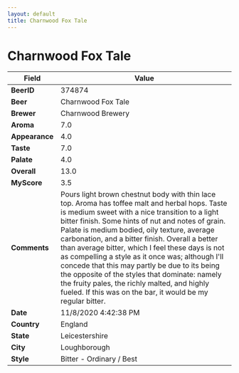 ```yaml
---
layout: default
title: Charnwood Fox Tale
---
```


# Charnwood Fox Tale

| Field         | Value     |
|---------------|-----------|
| **BeerID** | 374874 |
| **Beer** | Charnwood Fox Tale |
| **Brewer** | Charnwood Brewery |
| **Aroma** | 7.0 |
| **Appearance** | 4.0 |
| **Taste** | 7.0 |
| **Palate** | 4.0 |
| **Overall** | 13.0 |
| **MyScore** | 3.5 |
| **Comments** | Pours light brown chestnut body with thin lace top. Aroma has toffee malt and herbal hops. Taste is medium sweet with a nice transition to a light bitter finish. Some hints of nut and notes of grain. Palate is medium bodied, oily texture, average carbonation, and a bitter finish. Overall a better than average bitter, which I feel these days is not as compelling a style as it once was; although I'll concede that this may partly be due to its being the opposite of the styles that dominate: namely the fruity pales, the richly malted, and highly fueled. If this was on the bar, it would be my regular bitter. |
| **Date** | 11/8/2020 4:42:38 PM |
| **Country** | England |
| **State** | Leicestershire |
| **City** | Loughborough |
| **Style** | Bitter - Ordinary / Best |
